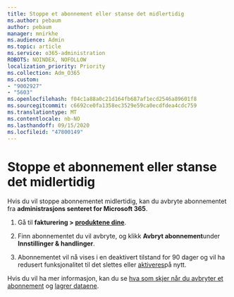 ```yaml
---
title: Stoppe et abonnement eller stanse det midlertidig
ms.author: pebaum
author: pebaum
manager: mnirkhe
ms.audience: Admin
ms.topic: article
ms.service: o365-administration
ROBOTS: NOINDEX, NOFOLLOW
localization_priority: Priority
ms.collection: Adm_O365
ms.custom:
- "9002927"
- "5603"
ms.openlocfilehash: f04c1a88a0c21d164fb687af1ecd2546a89601f8
ms.sourcegitcommit: c6692ce0fa1358ec3529e59ca0ecdfdea4cdc759
ms.translationtype: MT
ms.contentlocale: nb-NO
ms.lasthandoff: 09/15/2020
ms.locfileid: "47800149"
---
```

# <a name="suspend-or-pause-a-subscription"></a>Stoppe et abonnement eller stanse det midlertidig

Hvis du vil stoppe abonnementet midlertidig, kan du avbryte abonnementet fra **administrasjons senteret for Microsoft 365**.

1. Gå til **fakturering > [produktene dine](https://go.microsoft.com/fwlink/p/?linkid=842054)**.

2. Finn abonnementet du vil avbryte, og klikk **Avbryt abonnement**under **Innstillinger & handlinger**.

3. Abonnementet vil nå vises i en deaktivert tilstand for 90 dager og vil ha redusert funksjonalitet til det slettes eller [aktiveres](https://docs.microsoft.com/microsoft-365/commerce/subscriptions/reactivate-your-subscription?view=o365-worldwide)på nytt.

Hvis du vil ha mer informasjon, kan du se [hva som skjer når du avbryter et abonnement](https://docs.microsoft.com/microsoft-365/commerce/subscriptions/cancel-your-subscription?view=o365-worldwide#what-happens-when-you-cancel-a-subscription) og [lagrer dataene](https://go.microsoft.com/fwlink/p/?linkid=842054).
